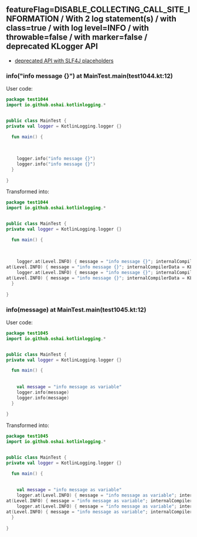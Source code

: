 ## featureFlag=DISABLE_COLLECTING_CALL_SITE_INFORMATION / With 2 log statement(s) / with class=true / with log level=INFO / with throwable=false / with marker=false / deprecated KLogger API

* [deprecated API with SLF4J placeholders](deprecated-slf4j-placeholders.md)

###  info("info message {}") at MainTest.main(test1044.kt:12)

User code:
```kotlin
package test1044
import io.github.oshai.kotlinlogging.*


public class MainTest {
private val logger = KotlinLogging.logger {}

  fun main() {
    
    
    
    logger.info("info message {}")
    logger.info("info message {}")
  }
  
}


```
  
Transformed into:
```kotlin
package test1044
import io.github.oshai.kotlinlogging.*


public class MainTest {
private val logger = KotlinLogging.logger {}

  fun main() {
    
    
    
    logger.at(Level.INFO) { message = "info message {}"; internalCompilerData = KLoggingEventBuilder.InternalCompilerData(messageTemplate = "\"info message {}\"")
at(Level.INFO) { message = "info message {}"; internalCompilerData = KLoggingEventBuilder.InternalCompilerData(messageTemplate = "\"info message {}\"")
    logger.at(Level.INFO) { message = "info message {}"; internalCompilerData = KLoggingEventBuilder.InternalCompilerData(messageTemplate = "\"info message {}\"")
at(Level.INFO) { message = "info message {}"; internalCompilerData = KLoggingEventBuilder.InternalCompilerData(messageTemplate = "\"info message {}\"")
  }
  
}


```

###  info(message) at MainTest.main(test1045.kt:12)

User code:
```kotlin
package test1045
import io.github.oshai.kotlinlogging.*


public class MainTest {
private val logger = KotlinLogging.logger {}

  fun main() {
    
    
    val message = "info message as variable"
    logger.info(message)
    logger.info(message)
  }
  
}


```
  
Transformed into:
```kotlin
package test1045
import io.github.oshai.kotlinlogging.*


public class MainTest {
private val logger = KotlinLogging.logger {}

  fun main() {
    
    
    val message = "info message as variable"
    logger.at(Level.INFO) { message = "info message as variable"; internalCompilerData = KLoggingEventBuilder.InternalCompilerData(messageTemplate = "message")
at(Level.INFO) { message = "info message as variable"; internalCompilerData = KLoggingEventBuilder.InternalCompilerData(messageTemplate = "message")
    logger.at(Level.INFO) { message = "info message as variable"; internalCompilerData = KLoggingEventBuilder.InternalCompilerData(messageTemplate = "message")
at(Level.INFO) { message = "info message as variable"; internalCompilerData = KLoggingEventBuilder.InternalCompilerData(messageTemplate = "message")
  }
  
}


```
